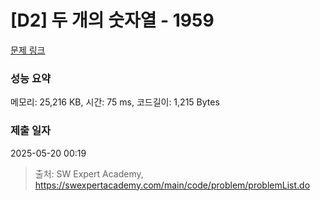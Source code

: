 # [D2] 두 개의 숫자열 - 1959 

[문제 링크](https://swexpertacademy.com/main/code/problem/problemDetail.do?contestProbId=AV5PpoFaAS4DFAUq) 

### 성능 요약

메모리: 25,216 KB, 시간: 75 ms, 코드길이: 1,215 Bytes

### 제출 일자

2025-05-20 00:19



> 출처: SW Expert Academy, https://swexpertacademy.com/main/code/problem/problemList.do